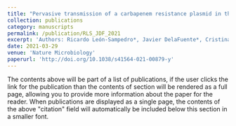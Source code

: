 ```yaml
---
title: "Pervasive transmission of a carbapenem resistance plasmid in the gut microbiota of hospitalized patients"
collection: publications
category: manuscripts
permalink: /publication/RLS_JDF_2021
excerpt: 'Authors: Ricardo León-Sampedro*, Javier DelaFuente*, Cristina Díaz-Agero, Thomas Crellen, Patrick Musicha, Jerónimo Rodríguez-Beltrán, Carmen de la Vega, Marta Hernández-García, R-GNOSIS WP5 Study Group, Nieves López-Fresneña, Patricia Ruiz-Garbajosa, Rafael Cantón, Ben S. Cooper & Álvaro San Millán '
date: 2021-03-29
venue: 'Nature Microbiology'
paperurl: 'http://doi.org/10.1038/s41564-021-00879-y'
---
```


The contents above will be part of a list of publications, if the user clicks the link for the publication than the contents of section will be rendered as a full page, allowing you to provide more information about the paper for the reader. When publications are displayed as a single page, the contents of the above "citation" field will automatically be included below this section in a smaller font.
